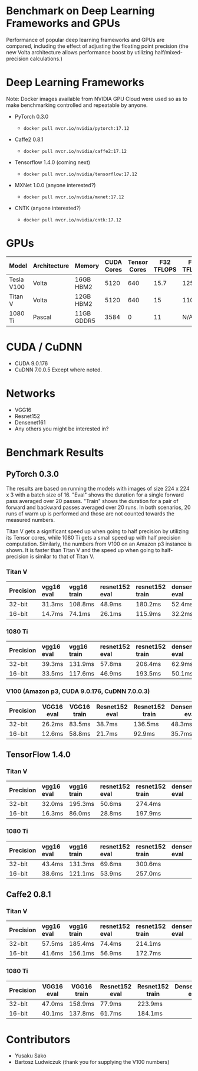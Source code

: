 # Benchmark on Deep Learning Frameworks and GPUs

Performance of popular deep learning frameworks and GPUs are compared, including the effect of adjusting the floating point precision (the new Volta architecture allows performance boost by utilizing half/mixed-precision calculations.)

# Deep Learning Frameworks

Note: Docker images available from NVIDIA GPU Cloud were used so as to make benchmarking controlled and repeatable by anyone.

* PyTorch 0.3.0
  * `docker pull nvcr.io/nvidia/pytorch:17.12`

* Caffe2 0.8.1
  * `docker pull nvcr.io/nvidia/caffe2:17.12`

* Tensorflow 1.4.0 (coming next)
  * `docker pull nvcr.io/nvidia/tensorflow:17.12`

* MXNet 1.0.0 (anyone interested?)
  * `docker pull nvcr.io/nvidia/mxnet:17.12`

* CNTK (anyone interested?)
  * `docker pull nvcr.io/nvidia/cntk:17.12`


# GPUs

|Model     |Architecture|Memory    |CUDA Cores|Tensor Cores|F32 TFLOPS|F16 TFLOPS|Retail|Cloud  |
|----------|------------|----------|----------|------------|----------|----------|------|-----|
|Tesla V100|Volta       |16GB HBM2 |5120      |640         |15.7      |125       |      |$3.06/hr (p3.2xlarge)|
|Titan V   |Volta       |12GB HBM2 |5120      |640         |15        |110*      |$2999 |N/A  |
|1080 Ti   |Pascal      |11GB GDDR5|3584      |0           |11        |N/A       |$699  |N/A  |        


# CUDA / CuDNN
* CUDA 9.0.176
* CuDNN 7.0.0.5
Except where noted.


# Networks
* VGG16
* Resnet152
* Densenet161
* Any others you might be interested in?

# Benchmark Results

## PyTorch 0.3.0

The results are based on running the models with images of size 224 x 224 x 3
with a batch size of 16.
"Eval" shows the duration for a single forward pass averaged over 20 passes.
"Train" shows the duration for a pair of forward and backward passes averaged over 20 runs.
In both scenarios, 20 runs of warm up is performed and those are not counted towards the measured numbers.

Titan V gets a significant speed up when going to half precision by utilizing its Tensor cores, while
1080 Ti gets a small speed up with half precision computation.
Similarly, the numbers from V100 on an Amazon p3 instance is shown.  It is faster than Titan V and the speed up when going to half-precision is similar to that of Titan V.

### Titan V
| Precision   | vgg16 eval   | vgg16 train   | resnet152 eval   | resnet152 train   | densenet161 eval   | densenet161 train   |
|:------------|:-------------|:--------------|:-----------------|:------------------|:-------------------|:--------------------|
| 32-bit      | 31.3ms       | 108.8ms       | 48.9ms           | 180.2ms           | 52.4ms             | 174.1ms             |
| 16-bit      | 14.7ms       | 74.1ms        | 26.1ms           | 115.9ms           | 32.2ms             | 118.9ms             |

### 1080 Ti
| Precision   | vgg16 eval   | vgg16 train   | resnet152 eval   | resnet152 train   | densenet161 eval   | densenet161 train   |
|:------------|:-------------|:--------------|:-----------------|:------------------|:-------------------|:--------------------|
| 32-bit      | 39.3ms       | 131.9ms       | 57.8ms           | 206.4ms           | 62.9ms             | 211.9ms             |
| 16-bit      | 33.5ms       | 117.6ms       | 46.9ms           | 193.5ms           | 50.1ms             | 191.0ms             |

### V100 (Amazon p3, CUDA 9.0.176, CuDNN 7.0.0.3)
|Precision   |VGG16 eval|VGG16 train|Resnet152 eval   |Resnet152 train|Densenet161 eval   |Densenet161 train|
|------------|----------|-----------|-----------------|---------------|-------------------|-----------------|
|32-bit      |26.2ms    |83.5ms     |38.7ms           |136.5ms        |48.3ms             |142.5ms          |
|16-bit      |12.6ms    |58.8ms     |21.7ms           |92.9ms         |35.7ms             |102.3ms          |


## TensorFlow 1.4.0

### Titan V
| Precision   | vgg16 eval   | vgg16 train   | resnet152 eval   | resnet152 train   | densenet161 eval   | densenet161 train   |
|:------------|:-------------|:--------------|:-----------------|:------------------|:-------------------|:--------------------|
| 32-bit      | 32.0ms       | 195.3ms       | 50.6ms           | 274.4ms           |                    |                     |
| 16-bit      | 16.3ms       | 86.0ms        | 28.8ms           | 197.9ms           |                    |                     |

### 1080 Ti
| Precision   | vgg16 eval   | vgg16 train   | resnet152 eval   | resnet152 train   | densenet161 eval   | densenet161 train   |
|:------------|:-------------|:--------------|:-----------------|:------------------|:-------------------|:--------------------|
| 32-bit      | 43.4ms       | 131.3ms       | 69.6ms           | 300.6ms           |                    |                     |
| 16-bit      | 38.6ms       | 121.1ms       | 53.9ms           | 257.0ms           |                    |                     |


## Caffe2 0.8.1

### Titan V
| Precision   | vgg16 eval   | vgg16 train   | resnet152 eval   | resnet152 train   | densenet161 eval   | densenet161 train   |
|:------------|:-------------|:--------------|:-----------------|:------------------|:-------------------|:--------------------|
| 32-bit      | 57.5ms       | 185.4ms       | 74.4ms           | 214.1ms           |                    |                     |
| 16-bit      | 41.6ms       | 156.1ms       | 56.9ms           | 172.7ms           |                    |                     |                    

### 1080 Ti
|Precision   |VGG16 eval|VGG16 train|Resnet152 eval   |Resnet152 train|Densenet161 eval|Densenet161 train|
|------------|----------|-----------|-----------------|---------------|----------------|-----------------|
| 32-bit     | 47.0ms   | 158.9ms   | 77.9ms          | 223.9ms       |                |                 |
| 16-bit     | 40.1ms   | 137.8ms   | 61.7ms          | 184.1ms       |                |                 |


# Contributors

* Yusaku Sako
* Bartosz Ludwiczuk (thank you for supplying the V100 numbers)
